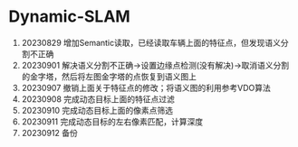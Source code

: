 # Dynamic-SLAM
1. 20230829 增加Semantic读取，已经读取车辆上面的特征点，但发现语义分割不正确
2. 20230901 解决语义分割不正确->设置边缘点检测(没有解决)->取消语义分割的金字塔，然后将左图金字塔的点恢复到语义图上
3. 20230907 撤销上面关于特征点的修改；将语义图的利用参考VDO算法
4. 20230908 完成动态目标上面的特征点过滤
5. 20230910 完成动态目标上面的像素点筛选
6. 20230911 完成动态目标的左右像素匹配，计算深度
7. 20230912 备份